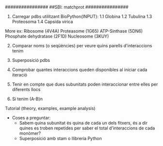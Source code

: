 ################
##SBI: matchprot
################

1. Carregar pdbs utilitzant BioPython(INPUT):
1.1 Globina
1.2 Tubulina
1.3 Proteosoma
1.4 Capsida virica

More ex:
Ribosome (4V4A)
Proteasome (1G65)
ATP-Sinthase (5DN6)
Phosphate dehydratase (2F1D)
Nucleosome (3KUY)


2. Comparar noms (o seqüències) per veure quins parells d'interaccions tenim

3. Superposició pdbs

4. Comprobar quantes interaccions queden disponibles al iniciar cada iteració

5. Tenir en compte que dues subunitats poden interaccionar entre elles per diferents llocs

4. Si tenim (A-B)n 



Tutorial (theory, examples, example analysis)


- Coses a preguntar:
	- Sabem quina subunitat és quina de cada un dels fitxers, és a dir quines es troben repetides per saber el total d'interaccions de cada monòmer?
	- Superposició amb stam o llibreria Python
